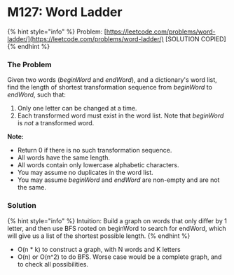 # M127: Word Ladder

{% hint style="info" %}
Problem: [https://leetcode.com/problems/word-ladder/](https://leetcode.com/problems/word-ladder/) \[SOLUTION COPIED\]
{% endhint %}

### The Problem

Given two words \(_beginWord_ and _endWord_\), and a dictionary's word list, find the length of shortest transformation sequence from _beginWord_ to _endWord_, such that:

1. Only one letter can be changed at a time.
2. Each transformed word must exist in the word list. Note that _beginWord_ is _not_ a transformed word.

**Note:**

* Return 0 if there is no such transformation sequence.
* All words have the same length.
* All words contain only lowercase alphabetic characters.
* You may assume no duplicates in the word list.
* You may assume _beginWord_ and _endWord_ are non-empty and are not the same.

### Solution

{% hint style="info" %}
Intuition: Build a graph on words that only differ by 1 letter, and then use BFS rooted on beginWord to search for endWord, which will give us a list of the shortest possible length.
{% endhint %}

* O\(n \* k\) to construct a graph, with N words and K letters
* O\(n\) or O\(n^2\) to do BFS. Worse case would be a complete graph, and to check all possibilities.

